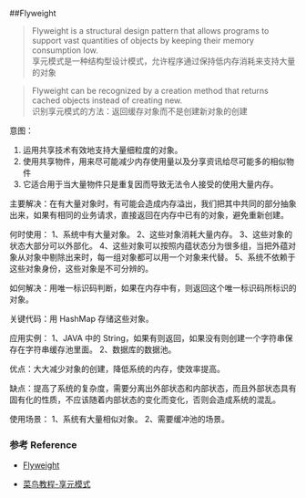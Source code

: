 ##Flyweight
> Flyweight is a structural design pattern that allows programs to support vast quantities of objects by keeping their memory consumption low.
<br> 享元模式是一种结构型设计模式，允许程序通过保持低内存消耗来支持大量的对象

> Flyweight can be recognized by a creation method that returns cached objects instead of creating new.
<br> 识别享元模式的方法：返回缓存对象而不是创建新对象的创建
 
意图：
  1. 运用共享技术有效地支持大量细粒度的对象。
  2. 使用共享物件，用来尽可能减少内存使用量以及分享资讯给尽可能多的相似物件
  3. 它适合用于当大量物件只是重复因而导致无法令人接受的使用大量内存。


主要解决：在有大量对象时，有可能会造成内存溢出，我们把其中共同的部分抽象出来，如果有相同的业务请求，直接返回在内存中已有的对象，避免重新创建。

何时使用： 1、系统中有大量对象。 2、这些对象消耗大量内存。 3、这些对象的状态大部分可以外部化。 4、这些对象可以按照内蕴状态分为很多组，当把外蕴对象从对象中剔除出来时，每一组对象都可以用一个对象来代替。 5、系统不依赖于这些对象身份，这些对象是不可分辨的。

如何解决：用唯一标识码判断，如果在内存中有，则返回这个唯一标识码所标识的对象。

关键代码：用 HashMap 存储这些对象。

应用实例： 1、JAVA 中的 String，如果有则返回，如果没有则创建一个字符串保存在字符串缓存池里面。 2、数据库的数据池。

优点：大大减少对象的创建，降低系统的内存，使效率提高。

缺点：提高了系统的复杂度，需要分离出外部状态和内部状态，而且外部状态具有固有化的性质，不应该随着内部状态的变化而变化，否则会造成系统的混乱。

使用场景： 1、系统有大量相似对象。 2、需要缓冲池的场景。


### 参考 Reference

* [ Flyweight ](https://refactoring.guru/design-patterns/flyweight)
 
* [菜鸟教程-享元模式](https://www.runoob.com/design-pattern/flyweight-pattern.html)
